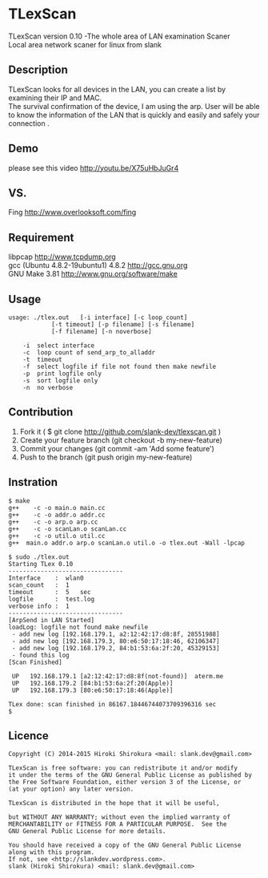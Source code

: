# TLexScan 
TLexScan version 0.10 -The whole area of LAN examination Scaner  
Local area network scaner for linux from slank  

## Description
TLexScan looks for all devices  in the LAN, 
you can create a list by examining their IP and MAC.  
The survival confirmation of the device, I am using the arp.
User will be able to know the information of the LAN 
that is quickly and easily and safely your connection .  

## Demo
 please see this video
 http://youtu.be/X75uHbJuGr4


## VS.
 Fing <http://www.overlooksoft.com/fing>  

## Requirement
 libpcap <http://www.tcpdump.org>  
 gcc (Ubuntu 4.8.2-19ubuntu1) 4.8.2 <http://gcc.gnu.org>  
 GNU Make 3.81 <http://www.gnu.org/software/make>  

## Usage

	usage: ./tlex.out	[-i interface] [-c loop_count]
				[-t timeout] [-p filename] [-s filename]
				[-f filename] [-n noverbose]

		-i	select interface
		-c	loop count of send_arp_to_alladdr
		-t	timeout
		-f	select logfile if file not found then make newfile
		-p	print logfile only
		-s	sort logfile only
		-n	no verbose


## Contribution
1. Fork it ( $ git clone http://github.com/slank-dev/tlexscan.git )
2. Create your feature branch (git checkout -b my-new-feature)
3. Commit your changes (git commit -am 'Add some feature')
4. Push to the branch (git push origin my-new-feature)


## Instration
	 
	$ make
	g++    -c -o main.o main.cc
	g++    -c -o addr.o addr.cc
	g++    -c -o arp.o arp.cc
	g++    -c -o scanLan.o scanLan.cc
	g++    -c -o util.o util.cc
	g++  main.o addr.o arp.o scanLan.o util.o -o tlex.out -Wall -lpcap
	
	$ sudo ./tlex.out 
	Starting TLex 0.10 
	--------------------------------
	Interface    :  wlan0          
	scan_count   :  1              
	timeout      :  5   sec  
	logfile      :  test.log       
	verbose info :  1              
	--------------------------------
	[ArpSend in LAN Started] 
	loadLog: logfile not found make newfile
	 - add new log [192.168.179.1, a2:12:42:17:d8:8f, 28551988]
	 - add new log [192.168.179.3, 80:e6:50:17:18:46, 62106347]
	 - add new log [192.168.179.2, 84:b1:53:6a:2f:20, 45329153]
	 - found this log
	[Scan Finished]

	 UP	  192.168.179.1	[a2:12:42:17:d8:8f(not-found)]	aterm.me
	 UP	  192.168.179.2	[84:b1:53:6a:2f:20(Apple)]	
	 UP	  192.168.179.3	[80:e6:50:17:18:46(Apple)]	

	TLex done: scan finished in 86167.18446744073709396316 sec
	$ 


## Licence
 
	Copyright (C) 2014-2015 Hiroki Shirokura <mail: slank.dev@gmail.com>

	TLexScan is free software: you can redistribute it and/or modify
	it under the terms of the GNU General Public License as published by
	the Free Software Foundation, either version 3 of the License, or
	(at your option) any later version.

	TLexScan is distributed in the hope that it will be useful,

	but WITHOUT ANY WARRANTY; without even the implied warranty of
	MERCHANTABILITY or FITNESS FOR A PARTICULAR PURPOSE.  See the
	GNU General Public License for more details.

	You should have received a copy of the GNU General Public License
	along with this program.  
	If not, see <http://slankdev.wordpress.com>.
	slank (Hiroki Shirokura) <mail: slank.dev@gmail.com>
